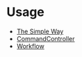 # Usage

* [The Simple Way](TheSimpleWay/Index.md)
* [CommandController](CommandController/Index.md)
* [Workflow](Workflow/Index.md)
